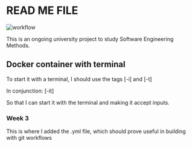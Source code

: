 # READ ME FILE

![workflow](https://github.com/kin-cunico/sem/actions/workflows/main.yml/badge.svg)


This is an ongoing university project to study
Software Engineering Methods.

## Docker container with terminal
To start it with a terminal, I should use the tags [-i] and [-t]

In conjunction: [-it]

So that I can start it with the terminal and making it accept
inputs.

### Week 3
This is where I added the .yml file, which should prove
useful in building with git workflows
